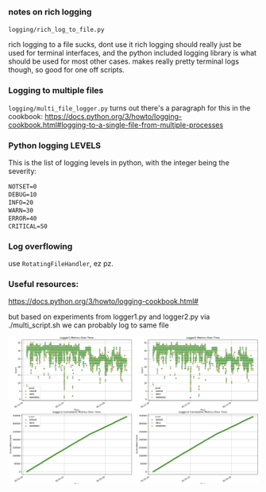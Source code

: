 ### notes on rich logging
`logging/rich_log_to_file.py` 

rich logging to a file sucks, dont use it 
rich logging should really just be used for terminal interfaces, and the python included  logging library is what should be used for most other cases. 
makes really pretty terminal logs though, so good for one off scripts. 


### Logging to multiple files 
`logging/multi_file_logger.py`
turns out there's a paragraph for this in the cookbook: https://docs.python.org/3/howto/logging-cookbook.html#logging-to-a-single-file-from-multiple-processes



### Python logging LEVELS
This is the list of logging levels in python, with the integer being the severity: 

    NOTSET=0
    DEBUG=10
    INFO=20
    WARN=30
    ERROR=40
    CRITICAL=50

### Log overflowing 
use `RotatingFileHandler`, ez pz. 

### Useful resources: 
https://docs.python.org/3/howto/logging-cookbook.html#

but based on experiments from logger1.py and logger2.py via ./multi_script.sh we can probably log to same file 

![alt text](image.png)